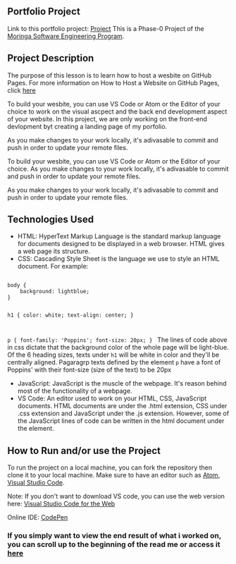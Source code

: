 ## Portfolio Project

Link to this portfolio project: <a href="https://mknyambura.github.io/Portfolio-Project/">Project</a>
This is a Phase-0 Project of the <a href="https://moringaschool.com/courses/software-engineering-course-online/">Moringa Software Engineering Program</a>.

## Project Description
The purpose of this lesson is to learn how to host a wesbite on GitHub Pages. For more information on How to Host a Website on GitHub Pages, click <a href="https://pages.github.com/">here</a>

To build your wesbite, you can use VS Code or Atom or the Editor of your choice to work on the visual ascpect and the back end development aspect of your website. In this project, we are only working on the front-end devlopment byt creating a landing page of my porfolio.

As you make changes to your work locally, it's adivasable to commit and push in order to update your remote files.

To build your wesbite, you can use VS Code or Atom or the Editor of your choice. As you make changes to your work locally, it's adivasable to commit and push in order to update your remote files.

As you make changes to your work locally, it's adivasable to commit and push in order to update your remote files.

## Technologies Used
- HTML: HyperText Markup Language is the standard markup language for documents designed to be displayed in a web browser. HTML gives a web page its structure.
- CSS: Cascading Style Sheet is the language we use to style an HTML document. For example:
<code> 
body {
    background: lightblue;
}

h1 {
    color: white;
    text-align: center;
}

p {
    font-family: 'Poppins';
    font-size: 20px;
}
</code>
The lines of code above in css dictate that the background color of the whole page will be light-blue. Of the 6 heading sizes, texts under <code>h1</code> will be white in color and they'll be centrally aligned. Pagaragrp texts defined by the element <code>p</code> have a font of Poppins' with their font-size (size of the text) to be 20px
- JavaScript: JavaScript is the muscle of the webpage. It's reason behind most of the functionality of a webpage.
- VS Code: An editor used to work on your HTML, CSS, JavaScript documents. HTML documents are under the .html extension, CSS under .css extension and JavaScript under the .js extension. However, some of the JavaScript lines of code can be written in the html document under the <script></script> element.

## How to Run and/or use the Project
To run the project on a local machine, you can fork the repository then clone it to your local machine. Make sure to have an editor such as <a href="atom.io">Atom</a>, <a href="code.visualstudio.com">Visual Studio Code</a>.

Note: If you don't want to download VS code, you can use the web version here: <a href="vscode.dev">Visual Studio Code for the Web</a>

Online IDE: <a href="codepen.io">CodePen</a>


### If you simply want to view the end result of what i worked on, you can scroll up to the beginning of the read me or access it <a href="https://mknyambura.github.io/Portfolio-Project/">here</a>